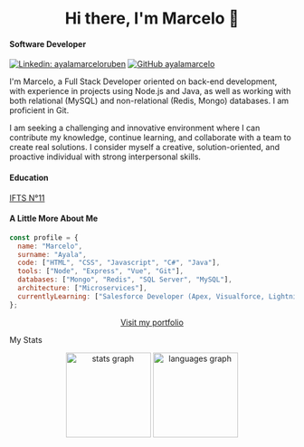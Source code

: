 <h1 align="center">Hi there, I'm Marcelo 👋</h1>

#### <p>Software Developer</p>

[![Linkedin: ayalamarceloruben](https://img.shields.io/badge/-ayalamarceloruben-blue?style=flat-square&logo=Linkedin&logoColor=white&link=https://www.linkedin.com/in/ayalamarceloruben/)](https://www.linkedin.com/in/ayalamarceloruben/)
[![GitHub ayalamarcelo](https://img.shields.io/github/followers/ayalamarcelo?label=follow&style=social)](https://github.com/ayalamarcelo)

<p align="left">I'm Marcelo, a Full Stack Developer oriented on back-end development, with experience in projects using Node.js and Java, as well as working with both relational (MySQL) and non-relational (Redis, Mongo) databases. I am proficient in Git.

I am seeking a challenging and innovative environment where I can contribute my knowledge, continue learning, and collaborate with a team to create real solutions. I consider myself a creative, solution-oriented, and proactive individual with strong interpersonal skills.</p>

#### <p>Education</p>

<p><a href="https://www.ifts11.com">IFTS N°11</a></p>

#### <p>A Little More About Me</p>

```javascript
const profile = {
  name: "Marcelo",
  surname: "Ayala",
  code: ["HTML", "CSS", "Javascript", "C#", "Java"],
  tools: ["Node", "Express", "Vue", "Git"],
  databases: ["Mongo", "Redis", "SQL Server", "MySQL"],
  architecture: ["Microservices"],
  currentlyLearning: ["Salesforce Developer (Apex, Visualforce, Lightning)"]
};
```

<p align="center"><a href="https://ayalamarcelo.github.io/portfolio/" target="_blank" rel="noopener noreferrer">Visit my portfolio</a></p>

<p>My Stats</p>

<div align="center">
  <img src="https://github-readme-stats.vercel.app/api?username=ayalamarcelo&hide_title=false&hide_rank=false&show_icons=true&include_all_commits=true&count_private=true&disable_animations=false&theme=bear&locale=en&hide_border=true&order=1&custom_title=Github%20Stats" height="150" alt="stats graph"  />
  
  <img src="https://github-readme-stats.vercel.app/api/top-langs?username=ayalamarcelo&locale=en&hide_title=true&layout=compact&card_width=320&langs_count=5&theme=bear&hide_border=true&order=2" height="150" alt="languages graph"  />
</div>
